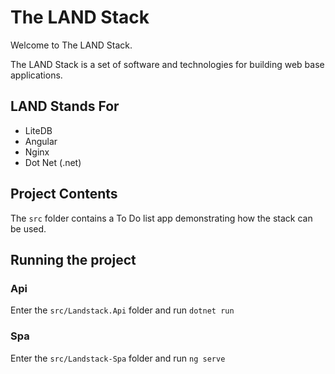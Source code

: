 # The LAND Stack

Welcome to The LAND Stack.

The LAND Stack is a set of software and technologies for building web base applications.

## LAND Stands For

- LiteDB
- Angular
- Nginx
- Dot Net (.net)

## Project Contents

The `src` folder contains a To Do list app demonstrating how the stack can be used.

## Running the project

### Api

Enter the `src/Landstack.Api` folder and run `dotnet run`

### Spa

Enter the `src/Landstack-Spa` folder and run `ng serve`
